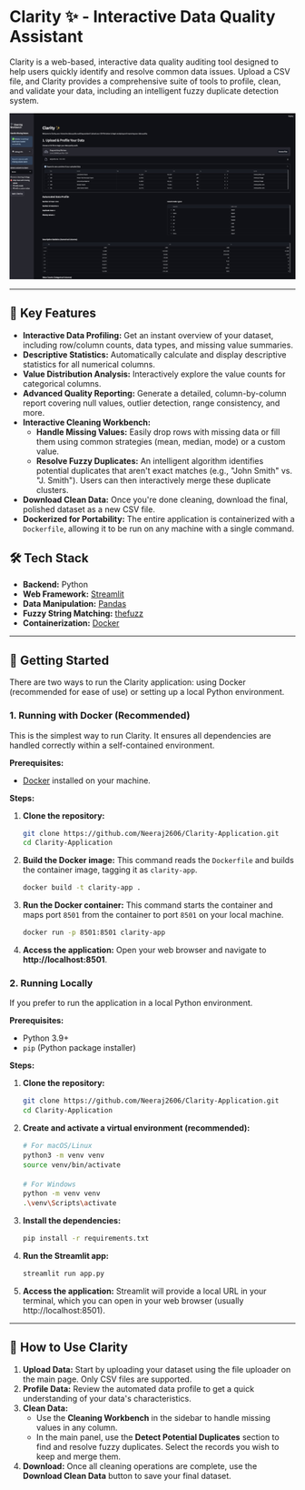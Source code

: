 # Clarity ✨ - Interactive Data Quality Assistant

Clarity is a web-based, interactive data quality auditing tool designed to help users quickly identify and resolve common data issues. Upload a CSV file, and Clarity provides a comprehensive suite of tools to profile, clean, and validate your data, including an intelligent fuzzy duplicate detection system.

![Clarity Application Demo](./clarity-demo.jpg)

---

## 🚀 Key Features

*   **Interactive Data Profiling:** Get an instant overview of your dataset, including row/column counts, data types, and missing value summaries.
*   **Descriptive Statistics:** Automatically calculate and display descriptive statistics for all numerical columns.
*   **Value Distribution Analysis:** Interactively explore the value counts for categorical columns.
*   **Advanced Quality Reporting:** Generate a detailed, column-by-column report covering null values, outlier detection, range consistency, and more.
*   **Interactive Cleaning Workbench:**
    *   **Handle Missing Values:** Easily drop rows with missing data or fill them using common strategies (mean, median, mode) or a custom value.
    *   **Resolve Fuzzy Duplicates:** An intelligent algorithm identifies potential duplicates that aren't exact matches (e.g., "John Smith" vs. "J. Smith"). Users can then interactively merge these duplicate clusters.
*   **Download Clean Data:** Once you're done cleaning, download the final, polished dataset as a new CSV file.
*   **Dockerized for Portability:** The entire application is containerized with a `Dockerfile`, allowing it to be run on any machine with a single command.

## 🛠️ Tech Stack

*   **Backend:** Python
*   **Web Framework:** [Streamlit](https://streamlit.io/)
*   **Data Manipulation:** [Pandas](https://pandas.pydata.org/)
*   **Fuzzy String Matching:** [thefuzz](https://github.com/seatgeek/thefuzz)
*   **Containerization:** [Docker](https://www.docker.com/)

---

## 🏁 Getting Started

There are two ways to run the Clarity application: using Docker (recommended for ease of use) or setting up a local Python environment.

### 1. Running with Docker (Recommended)

This is the simplest way to run Clarity. It ensures all dependencies are handled correctly within a self-contained environment.

**Prerequisites:**
*   [Docker](https://www.docker.com/get-started) installed on your machine.

**Steps:**
1.  **Clone the repository:**
    ```sh
    git clone https://github.com/Neeraj2606/Clarity-Application.git
    cd Clarity-Application
    ```

2.  **Build the Docker image:**
    This command reads the `Dockerfile` and builds the container image, tagging it as `clarity-app`.
    ```sh
    docker build -t clarity-app .
    ```

3.  **Run the Docker container:**
    This command starts the container and maps port `8501` from the container to port `8501` on your local machine.
    ```sh
    docker run -p 8501:8501 clarity-app
    ```

4.  **Access the application:**
    Open your web browser and navigate to **http://localhost:8501**.

### 2. Running Locally

If you prefer to run the application in a local Python environment.

**Prerequisites:**
*   Python 3.9+
*   `pip` (Python package installer)

**Steps:**
1.  **Clone the repository:**
    ```sh
    git clone https://github.com/Neeraj2606/Clarity-Application.git
    cd Clarity-Application
    ```

2.  **Create and activate a virtual environment (recommended):**
    ```sh
    # For macOS/Linux
    python3 -m venv venv
    source venv/bin/activate

    # For Windows
    python -m venv venv
    .\venv\Scripts\activate
    ```

3.  **Install the dependencies:**
    ```sh
    pip install -r requirements.txt
    ```

4.  **Run the Streamlit app:**
    ```sh
    streamlit run app.py
    ```

5.  **Access the application:**
    Streamlit will provide a local URL in your terminal, which you can open in your web browser (usually http://localhost:8501).

---

## 📖 How to Use Clarity

1.  **Upload Data:** Start by uploading your dataset using the file uploader on the main page. Only CSV files are supported.
2.  **Profile Data:** Review the automated data profile to get a quick understanding of your data's characteristics.
3.  **Clean Data:**
    *   Use the **Cleaning Workbench** in the sidebar to handle missing values in any column.
    *   In the main panel, use the **Detect Potential Duplicates** section to find and resolve fuzzy duplicates. Select the records you wish to keep and merge them.
4.  **Download:** Once all cleaning operations are complete, use the **Download Clean Data** button to save your final dataset. 